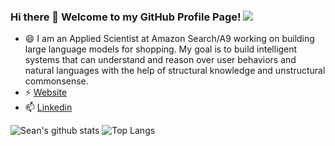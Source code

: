 ### Hi there 👋 Welcome to my GitHub Profile Page! ![](https://komarev.com/ghpvc/?username=seanliu96&&color=blueviolet)

- 😄 I am an Applied Scientist at Amazon Search/A9 working on building large language models for shopping. My goal is to build intelligent systems that can understand and reason over user behaviors and natural languages with the help of structural knowledge and unstructural commonsense.
- ⚡ [Website](https://seanliu96.github.io/)
- 📫 [Linkedin](https://www.linkedin.com/in/xin-liu-179830143)

![Sean's github stats](https://github-readme-stats-git-masterorgs-github-readme-stats-team.vercel.app/api?username=seanliu96&count_private=true&include_orgs=true&show_icons=true&theme=buefy&locale=en)
![Top Langs](https://github-readme-stats.vercel.app/api/top-langs/?username=seanliu96&hide=jupyter%20notebook,tex&langs_count=10&layout=compact&count_private=true&include_orgs=true&show_icons=true&theme=buefy&locale=en)

<!--
**seanliu96/seanliu96** is a ✨ _special_ ✨ repository because its `README.md` (this file) appears on your GitHub profile.

Here are some ideas to get you started:

- 🔭 I’m currently working on ...
- 🌱 I’m currently learning ...
- 👯 I’m looking to collaborate on ...
- 🤔 I’m looking for help with ...
- 💬 Ask me about ...
- 📫 How to reach me: ...
- 😄 Pronouns: ...
- ⚡ Fun fact: ...
-->

